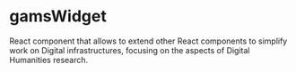 # gamsWidget

React component that allows to extend other React components to simplify
work on Digital infrastructures, focusing on the aspects of Digital Humanities
research.